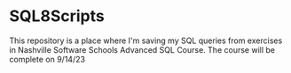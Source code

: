# SQL8Scripts
This repository is a place where I'm saving my SQL queries from exercises in Nashville Software Schools Advanced SQL Course.
The course will be complete on 9/14/23
